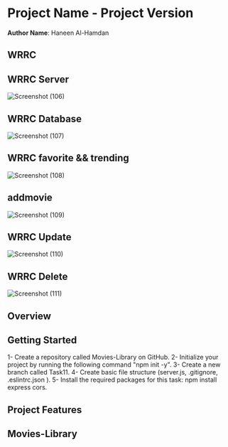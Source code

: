 
# Project Name - Project Version

**Author Name**: Haneen Al-Hamdan

## WRRC

## WRRC Server
<!-- ---------------------------------------------- -->

![Screenshot (106)](https://user-images.githubusercontent.com/98957434/154872942-f689279b-59ba-467c-9cb6-e4624a052ab5.png)

## WRRC Database

<!-- ------------------------------------------------ -->

![Screenshot (107)](https://user-images.githubusercontent.com/98957434/155178280-8378210e-e7d5-404d-bb08-eeb7bf42f321.png)

## WRRC favorite && trending

<!-- ----------------------------------------------- -->

![Screenshot (108)](https://user-images.githubusercontent.com/98957434/155538020-5d483584-658f-428c-a457-98eee55ace31.png)

## addmovie
<!-- --------------------------------------------------------- -->

![Screenshot (109)](https://user-images.githubusercontent.com/98957434/155815738-46beaa12-3d9f-4d94-8920-1ff2011c71d0.png)

## WRRC Update

<!-- ----------------------------------- -->

![Screenshot (110)](https://user-images.githubusercontent.com/98957434/155816131-86878f2d-4dc9-4acf-86f9-ca4dcdbe61b4.png)

## WRRC Delete

<!-- ------------------------------------ -->

![Screenshot (111)](https://user-images.githubusercontent.com/98957434/155816263-8ff8cc31-376e-40f5-9eb3-d2dd00b8642b.png)

## Overview

## Getting Started

1- Create a repository called Movies-Library on GitHub.
2- Initialize your project by running the following command "npm init -y".
3- Create a new branch called Task11.
4- Create basic file structure (server.js, .gitignore, .eslintrc.json ).
5- Install the required packages for this task: npm install express cors.

## Project Features
<!-- What are the features included in you app -->

## Movies-Library

